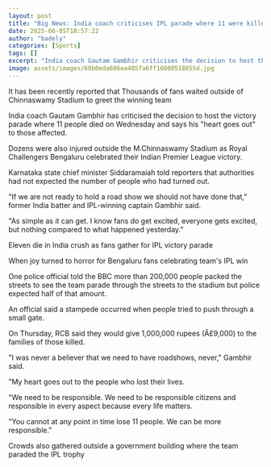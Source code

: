 ```yaml
---
layout: post
title: "Big News: India coach criticises IPL parade where 11 were killed"
date: 2025-06-05T18:57:22
author: "badely"
categories: [Sports]
tags: []
excerpt: "India coach Gautam Gambhir criticises the decision to host the victory parade where 11 people died and says his 'heart goes out' to those affected."
image: assets/images/60b0eda606ea485fa6ff16000518855d.jpg
---
```


It has been recently reported that Thousands of fans waited outside of Chinnaswamy Stadium to greet the winning team

India coach Gautam Gambhir has criticised the decision to host the victory parade where 11 people died on Wednesday and says his "heart goes out" to those affected.

Dozens were also injured outside the M.Chinnaswamy Stadium as Royal Challengers  Bengaluru celebrated their Indian Premier League victory.

Karnataka state chief minister Siddaramaiah told reporters that authorities had not expected the number of people who had turned out.

"If we are not ready to hold a road show we should not have done that," former India batter and IPL-winning captain Gambhir said.

"As simple as it can get. I know fans do get excited, everyone gets excited, but nothing compared to what happened yesterday."

Eleven die in India crush as fans gather for IPL victory parade

When joy turned to horror for Bengaluru fans celebrating team's IPL win

One police official told the BBC more than 200,000 people packed the streets to see the team parade through the streets to the stadium but police expected half of that amount.

An official said a stampede occurred when people tried to push through a small gate.

On Thursday, RCB said they would give 1,000,000 rupees (Â£9,000) to the families of those killed.

"I was never a believer that we need to have roadshows, never," Gambhir said.

"My heart goes out to the people who lost their lives.

"We need to be responsible. We need to be responsible citizens and responsible in every aspect because every life matters.

"You cannot at any point in time lose 11 people. We can be more responsible."

Crowds also gathered outside a government building where the team paraded the IPL trophy

